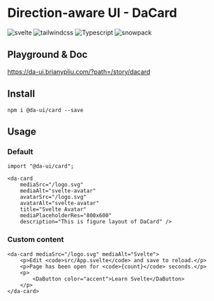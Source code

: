 # Direction-aware UI - DaCard

![svelte](https://img.shields.io/badge/svelte-3.32.1-blue)
![tailwindcss](https://img.shields.io/badge/tailwindcss-2.0.2-blue)
![Typescript](https://img.shields.io/badge/typescript-4.1.3-blue)
![snowpack](https://img.shields.io/badge/snowpack-3.0.11-blue)

## Playground & Doc

https://da-ui.brianypliu.com/?path=/story/dacard

## Install

```
npm i @da-ui/card --save
```

## Usage

### Default

```
import "@da-ui/card";

<da-card
    mediaSrc="/logo.svg"
    mediaAlt="svelte-avatar"
    avatarSrc="/logo.svg"
    avatarAlt="svelte-avatar"
    title="Svelte Avatar"
    mediaPlaceholderRes="800x600"
    description="This is figure layout of DaCard" />
```

### Custom content

```
<da-card mediaSrc="/logo.svg" mediaAlt="Svelte">
    <p>Edit <code>src/App.svelte</code> and save to reload.</p>
    <p>Page has been open for <code>{count}</code> seconds.</p>
    <p>
        <DaButton color="accent">Learn Svelte</DaButton>
    </p>
</da-card>
```
